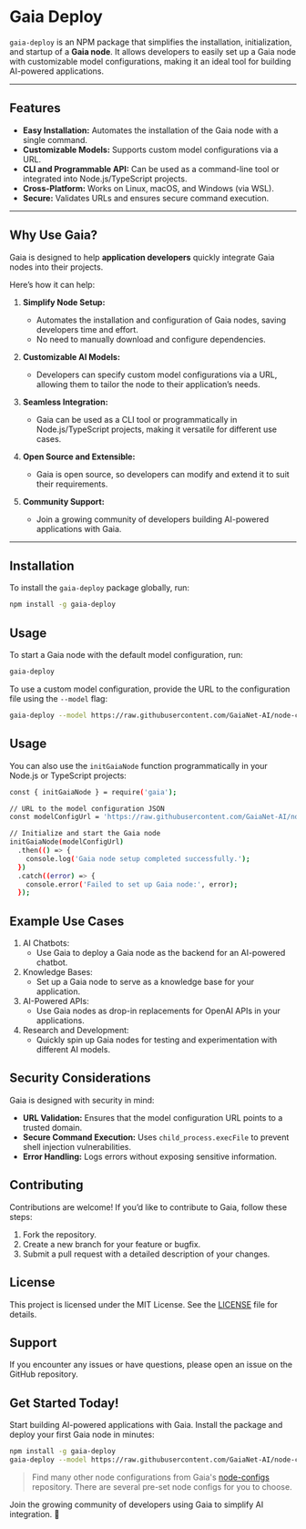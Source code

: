 # Gaia Deploy

`gaia-deploy` is an NPM package that simplifies the installation, initialization, and startup of a **Gaia node**. It allows developers to easily set up a Gaia node with customizable model configurations, making it an ideal tool for building AI-powered applications.

---

## Features

- **Easy Installation:** Automates the installation of the Gaia node with a single command.
- **Customizable Models:** Supports custom model configurations via a URL.
- **CLI and Programmable API:** Can be used as a command-line tool or integrated into Node.js/TypeScript projects.
- **Cross-Platform:** Works on Linux, macOS, and Windows (via WSL).
- **Secure:** Validates URLs and ensures secure command execution.

---

## Why Use Gaia?

Gaia is designed to help **application developers** quickly integrate Gaia nodes into their projects. 

Here’s how it can help:

1. **Simplify Node Setup:**
   - Automates the installation and configuration of Gaia nodes, saving developers time and effort.
   - No need to manually download and configure dependencies.

2. **Customizable AI Models:**
   - Developers can specify custom model configurations via a URL, allowing them to tailor the node to their application’s needs.

3. **Seamless Integration:**
   - Gaia can be used as a CLI tool or programmatically in Node.js/TypeScript projects, making it versatile for different use cases.

4. **Open Source and Extensible:**
   - Gaia is open source, so developers can modify and extend it to suit their requirements.

5. **Community Support:**
   - Join a growing community of developers building AI-powered applications with Gaia.

---

## Installation

To install the `gaia-deploy` package globally, run:

```bash
npm install -g gaia-deploy
```

## Usage

To start a Gaia node with the default model configuration, run:

```bash
gaia-deploy
```

To use a custom model configuration, provide the URL to the configuration file using the `--model` flag:

```bash
gaia-deploy --model https://raw.githubusercontent.com/GaiaNet-AI/node-configs/main/llama-3.2-3b-instruct/config.json
```

## Usage

You can also use the `initGaiaNode` function programmatically in your Node.js or TypeScript projects:

```bash
const { initGaiaNode } = require('gaia');

// URL to the model configuration JSON
const modelConfigUrl = 'https://raw.githubusercontent.com/GaiaNet-AI/node-configs/main/llama-3.2-3b-instruct/config.json';

// Initialize and start the Gaia node
initGaiaNode(modelConfigUrl)
  .then(() => {
    console.log('Gaia node setup completed successfully.');
  })
  .catch((error) => {
    console.error('Failed to set up Gaia node:', error);
  });
```

## Example Use Cases

1. AI Chatbots:
    - Use Gaia to deploy a Gaia node as the backend for an AI-powered chatbot.
2. Knowledge Bases:
    - Set up a Gaia node to serve as a knowledge base for your application.
3. AI-Powered APIs:
    - Use Gaia nodes as drop-in replacements for OpenAI APIs in your applications.
4. Research and Development:
    - Quickly spin up Gaia nodes for testing and experimentation with different AI models.

## Security Considerations

Gaia is designed with security in mind:
- **URL Validation:** Ensures that the model configuration URL points to a trusted domain.
- **Secure Command Execution:** Uses `child_process.execFile` to prevent shell injection vulnerabilities.
- **Error Handling:** Logs errors without exposing sensitive information.

## Contributing

Contributions are welcome! If you’d like to contribute to Gaia, follow these steps:

1. Fork the repository.
2. Create a new branch for your feature or bugfix.
3. Submit a pull request with a detailed description of your changes.

## License

This project is licensed under the MIT License. See the [LICENSE](./LICENSE) file for details.

## Support

If you encounter any issues or have questions, please open an issue on the GitHub repository.

## Get Started Today!

Start building AI-powered applications with Gaia. Install the package and deploy your first Gaia node in minutes:

```bash
npm install -g gaia-deploy
gaia-deploy --model https://raw.githubusercontent.com/GaiaNet-AI/node-configs/main/llama-3.2-3b-instruct/config.json
```

> Find many other node configurations from Gaia's [node-configs](https://github.com/GaiaNet-AI/node-configs) repository.  There are several pre-set node configs for you to choose.

Join the growing community of developers using Gaia to simplify AI integration. 🚀
